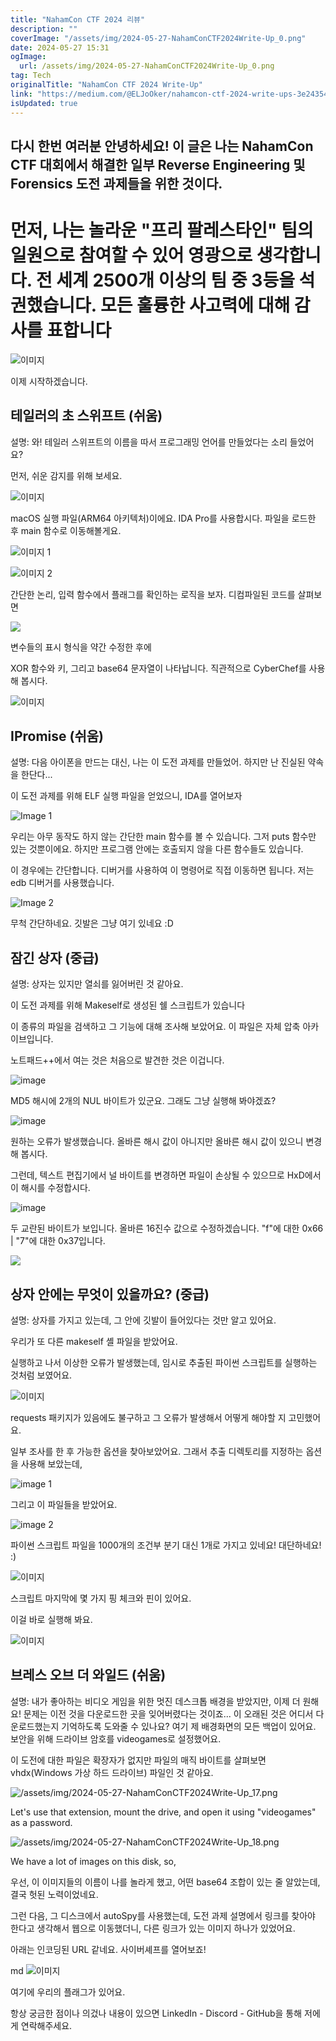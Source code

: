 ```yaml
---
title: "NahamCon CTF 2024 리뷰"
description: ""
coverImage: "/assets/img/2024-05-27-NahamConCTF2024Write-Up_0.png"
date: 2024-05-27 15:31
ogImage: 
  url: /assets/img/2024-05-27-NahamConCTF2024Write-Up_0.png
tag: Tech
originalTitle: "NahamCon CTF 2024 Write-Up"
link: "https://medium.com/@ELJoOker/nahamcon-ctf-2024-write-ups-3e24354dc2c6"
isUpdated: true
---
```





## 다시 한번 여러분 안녕하세요! 이 글은 나는 NahamCon CTF 대회에서 해결한 일부 Reverse Engineering 및 Forensics 도전 과제들을 위한 것이다.

# 먼저, 나는 놀라운 "프리 팔레스타인" 팀의 일원으로 참여할 수 있어 영광으로 생각합니다. 전 세계 2500개 이상의 팀 중 3등을 석권했습니다. 모든 훌륭한 사고력에 대해 감사를 표합니다

![이미지](/assets/img/2024-05-27-NahamConCTF2024Write-Up_0.png)

이제 시작하겠습니다.

<div class="content-ad"></div>

## 테일러의 초 스위프트 (쉬움)

설명: 와! 테일러 스위프트의 이름을 따서 프로그래밍 언어를 만들었다는 소리 들었어요?

먼저, 쉬운 감지를 위해 보세요.

![이미지](/assets/img/2024-05-27-NahamConCTF2024Write-Up_1.png)

<div class="content-ad"></div>

macOS 실행 파일(ARM64 아키텍처)이에요. IDA Pro를 사용합시다. 파일을 로드한 후 main 함수로 이동해볼게요.

![이미지 1](/assets/img/2024-05-27-NahamConCTF2024Write-Up_2.png)

![이미지 2](/assets/img/2024-05-27-NahamConCTF2024Write-Up_3.png)

<div class="content-ad"></div>

간단한 논리, 입력 함수에서 플래그를 확인하는 로직을 보자. 디컴파일된 코드를 살펴보면


<img src="/assets/img/2024-05-27-NahamConCTF2024Write-Up_4.png" />


변수들의 표시 형식을 약간 수정한 후에

XOR 함수와 키, 그리고 base64 문자열이 나타납니다. 직관적으로 CyberChef를 사용해 봅시다.

<div class="content-ad"></div>


![이미지](/assets/img/2024-05-27-NahamConCTF2024Write-Up_5.png)

## IPromise (쉬움)

설명: 다음 아이폰을 만드는 대신, 나는 이 도전 과제를 만들었어. 하지만 난 진실된 약속을 한단다...

이 도전 과제를 위해 ELF 실행 파일을 얻었으니, IDA를 열어보자


<div class="content-ad"></div>


![Image 1](/assets/img/2024-05-27-NahamConCTF2024Write-Up_6.png)

우리는 아무 동작도 하지 않는 간단한 main 함수를 볼 수 있습니다. 그저 puts 함수만 있는 것뿐이에요.
하지만 프로그램 안에는 호출되지 않을 다른 함수들도 있습니다.

이 경우에는 간단합니다. 디버거를 사용하여 이 명령어로 직접 이동하면 됩니다. 저는 edb 디버거를 사용했습니다.

![Image 2](/assets/img/2024-05-27-NahamConCTF2024Write-Up_7.png)


<div class="content-ad"></div>

무척 간단하네요. 깃발은 그냥 여기 있네요 :D

## 잠긴 상자 (중급)

설명: 상자는 있지만 열쇠를 잃어버린 것 같아요.

이 도전 과제를 위해 Makeself로 생성된 쉘 스크립트가 있습니다

<div class="content-ad"></div>

이 종류의 파일을 검색하고 그 기능에 대해 조사해 보았어요. 이 파일은 자체 압축 아카이브입니다.

노트패드++에서 여는 것은 처음으로 발견한 것은 이겁니다.

![image](/assets/img/2024-05-27-NahamConCTF2024Write-Up_8.png)

MD5 해시에 2개의 NUL 바이트가 있군요. 그래도 그냥 실행해 봐야겠죠?

<div class="content-ad"></div>


![image](/assets/img/2024-05-27-NahamConCTF2024Write-Up_9.png)

원하는 오류가 발생했습니다. 올바른 해시 값이 아니지만 올바른 해시 값이 있으니 변경해 봅시다.

그런데, 텍스트 편집기에서 널 바이트를 변경하면 파일이 손상될 수 있으므로 HxD에서 이 해시를 수정합시다.

![image](/assets/img/2024-05-27-NahamConCTF2024Write-Up_10.png)


<div class="content-ad"></div>

두 교란된 바이트가 보입니다. 올바른 16진수 값으로 수정하겠습니다.
"f"에 대한 0x66 | "7"에 대한 0x37입니다.

<img src="/assets/img/2024-05-27-NahamConCTF2024Write-Up_11.png" />

## 상자 안에는 무엇이 있을까요? (중급)

설명: 상자를 가지고 있는데, 그 안에 깃발이 들어있다는 것만 알고 있어요.

<div class="content-ad"></div>

우리가 또 다른 makeself 셸 파일을 받았어요.

실행하고 나서 이상한 오류가 발생했는데, 임시로 추출된 파이썬 스크립트를 실행하는 것처럼 보였어요.

![이미지](/assets/img/2024-05-27-NahamConCTF2024Write-Up_12.png)

requests 패키지가 있음에도 불구하고 그 오류가 발생해서 어떻게 해야할 지 고민했어요.

<div class="content-ad"></div>

일부 조사를 한 후 가능한 옵션을 찾아보았어요. 그래서 추출 디렉토리를 지정하는 옵션을 사용해 보았는데,

![image 1](/assets/img/2024-05-27-NahamConCTF2024Write-Up_13.png)

그리고 이 파일들을 받았어요.

![image 2](/assets/img/2024-05-27-NahamConCTF2024Write-Up_14.png)

<div class="content-ad"></div>

파이썬 스크립트 파일을 1000개의 조건부 분기 대신 1개로 가지고 있네요! 대단하네요! :)

![이미지](/assets/img/2024-05-27-NahamConCTF2024Write-Up_15.png)

스크립트 마지막에 몇 가지 핑 체크와 핀이 있어요.

이걸 바로 실행해 봐요.

<div class="content-ad"></div>

![이미지](/assets/img/2024-05-27-NahamConCTF2024Write-Up_16.png)

## 브레스 오브 더 와일드 (쉬움)

설명: 내가 좋아하는 비디오 게임을 위한 멋진 데스크톱 배경을 받았지만, 이제 더 원해요! 문제는 이전 것을 다운로드한 곳을 잊어버렸다는 것이죠... 이 오래된 것은 어디서 다운로드했는지 기억하도록 도와줄 수 있나요?
여기 제 배경화면의 모든 백업이 있어요. 보안을 위해 드라이브 암호를 videogames로 설정했어요.

이 도전에 대한 파일은 확장자가 없지만 파일의 매직 바이트를 살펴보면 vhdx(Windows 가상 하드 드라이브) 파일인 것 같아요.

<div class="content-ad"></div>

![/assets/img/2024-05-27-NahamConCTF2024Write-Up_17.png](https://example.com/assets/img/2024-05-27-NahamConCTF2024Write-Up_17.png)

Let's use that extension, mount the drive, and open it using "videogames" as a password.

![/assets/img/2024-05-27-NahamConCTF2024Write-Up_18.png](https://example.com/assets/img/2024-05-27-NahamConCTF2024Write-Up_18.png)

We have a lot of images on this disk, so,

<div class="content-ad"></div>

우선, 이 이미지들의 이름이 나를 놀라게 했고, 어떤 base64 조합이 있는 줄 알았는데, 결국 헛된 노력이었네요.

그런 다음, 그 디스크에서 autoSpy를 사용했는데, 도전 과제 설명에서 링크를 찾아야 한다고 생각해서 웹으로 이동했더니, 다른 링크가 있는 이미지 하나가 있었어요.

아래는 인코딩된 URL 같네요. 사이버셰프를 열어보죠!

<div class="content-ad"></div>

md
![이미지](/assets/img/2024-05-27-NahamConCTF2024Write-Up_20.png)

여기에 우리의 플래그가 있어요.

항상 궁금한 점이나 의겄나 내용이 있으면 LinkedIn - Discord - GitHub을 통해 저에게 연락해주세요.

